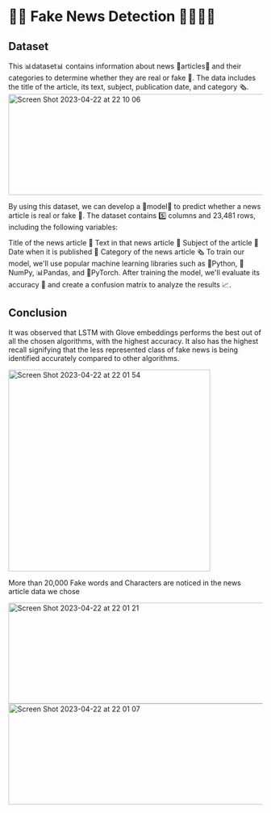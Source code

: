 # 📰🤥 Fake News Detection 🕵️‍♀️🕵️‍♂️

## Dataset 
This 📊dataset📊 contains information about news 📰articles📰 and their categories to determine whether they are real or fake 🤥. The data includes the title of the article, its text, subject, publication date, and category 🗞️.
<img width="600" height ="200" alt="Screen Shot 2023-04-22 at 22 10 06" src="https://user-images.githubusercontent.com/97194041/233815674-a83a5eca-ef9f-4b44-9497-51f6963dc315.png">

By using this dataset, we can develop a 🤖model🤖 to predict whether a news article is real or fake 🤥. The dataset contains 5️⃣ columns and 23,481 rows, including the following variables:

Title of the news article 📝
Text in that news article 📜
Subject of the article 📰
Date when it is published 📅
Category of the news article 🗞️
To train our model, we'll use popular machine learning libraries such as 🐍Python, 🧬NumPy, 📊Pandas, and 🤖PyTorch. After training the model, we'll evaluate its accuracy 🎯 and create a confusion matrix to analyze the results 📈.

## Conclusion
It was observed that LSTM with Glove embeddings performs the best out of all the chosen algorithms, with the highest accuracy. It also has the highest recall signifying that the less represented class of fake news is being identified accurately compared to other algorithms.

<img width="400" height="400" alt="Screen Shot 2023-04-22 at 22 01 54" src="https://user-images.githubusercontent.com/97194041/233815538-acc742c4-43bc-4c11-82ff-0b17bff97958.png">

More than 20,000 Fake words and Characters are noticed in the news article data we chose


<img width="600" height="200" alt="Screen Shot 2023-04-22 at 22 01 21" src="https://user-images.githubusercontent.com/97194041/233815540-38a9754f-1ed7-40d1-b422-971ad8a4fca2.png">


<img width="600" height="200" alt="Screen Shot 2023-04-22 at 22 01 07" src="https://user-images.githubusercontent.com/97194041/233815541-f19a926f-526d-40d3-8c3e-5809adb7fa60.png">
